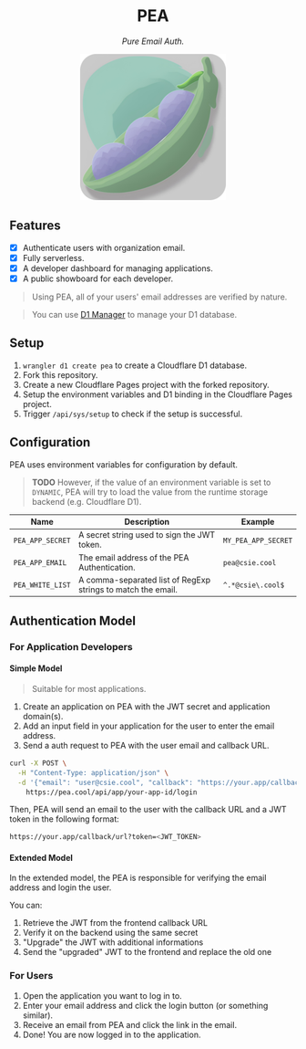 <div align="center">

# PEA

_Pure Email Auth._

![icon](static/icon-256.png)

</div>

## Features

- [x] Authenticate users with organization email.
- [x] Fully serverless.
- [x] A developer dashboard for managing applications.
- [x] A public showboard for each developer.

> Using PEA, all of your users' email addresses are verified by nature.

> You can use [D1 Manager](https://github.com/JacobLinCool/d1-manager) to manage your D1 database.

## Setup

1. `wrangler d1 create pea` to create a Cloudflare D1 database.
2. Fork this repository.
3. Create a new Cloudflare Pages project with the forked repository.
4. Setup the environment variables and D1 binding in the Cloudflare Pages project.
5. Trigger `/api/sys/setup` to check if the setup is successful.

## Configuration

PEA uses environment variables for configuration by default.

> **TODO** However, if the value of an environment variable is set to `DYNAMIC`, PEA will try to load the value from the runtime storage backend (e.g. Cloudflare D1).

| Name             | Description                                                  | Example             |
| ---------------- | ------------------------------------------------------------ | ------------------- |
| `PEA_APP_SECRET` | A secret string used to sign the JWT token.                  | `MY_PEA_APP_SECRET` |
| `PEA_APP_EMAIL`  | The email address of the PEA Authentication.                 | `pea@csie.cool`     |
| `PEA_WHITE_LIST` | A comma-separated list of RegExp strings to match the email. | `^.*@csie\.cool$`   |

## Authentication Model

### For Application Developers

#### Simple Model

> Suitable for most applications.

1. Create an application on PEA with the JWT secret and application domain(s).
2. Add an input field in your application for the user to enter the email address.
3. Send a auth request to PEA with the user email and callback URL.

```bash
curl -X POST \
  -H "Content-Type: application/json" \
  -d '{"email": "user@csie.cool", "callback": "https://your.app/callback/url"}' \
    https://pea.cool/api/app/your-app-id/login
```

Then, PEA will send an email to the user with the callback URL and a JWT token in the following format:

```bash
https://your.app/callback/url?token=<JWT_TOKEN>
```

#### Extended Model

In the extended model, the PEA is responsible for verifying the email address and login the user.

You can:

1. Retrieve the JWT from the frontend callback URL
2. Verify it on the backend using the same secret
3. "Upgrade" the JWT with additional informations
4. Send the "upgraded" JWT to the frontend and replace the old one

### For Users

1. Open the application you want to log in to.
2. Enter your email address and click the login button (or something similar).
3. Receive an email from PEA and click the link in the email.
4. Done! You are now logged in to the application.
